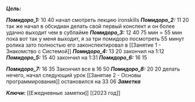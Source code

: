  
***Цель:***  

***Помидоро_1:***  10 40
начал смотреть лекцию ironskills
***Помидоро_2:*** 11 20
так же начал в обсидиан делать свой первый конспект и он более удачно выходит чем в сублайме
***Помидоро_3:*** 12 40
75 мин = 55 мин
пока вот так у меня выходит, я за три помидоро посмотреть 55 минут ролика
зато полностью его законспектировал в [[Занятие 1 - Знакомство с Системой]]
***Помидоро_4:*** 13 20
закончил на 1:12
***Помидоро_5:*** 15 40
закончил на 1:31
***Помидоро_6:*** 16 15

***Помидоро_7:***  16 35
Закончил все в 16 50
***Помидоро_8:*** 20 20
делать нечего, начал следующий урок
[[Занятие 2 - Основы программирования]]
остановился на 33 06
***Заметка*** 


***Ключи:*** [[Ежедневные заметки]]  [[2023 год]]